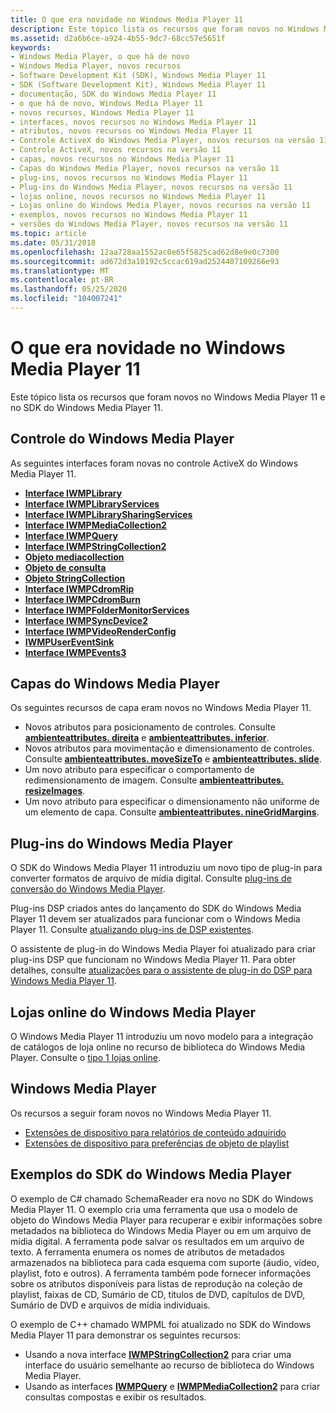```yaml
---
title: O que era novidade no Windows Media Player 11
description: Este tópico lista os recursos que foram novos no Windows Media Player 11 e no SDK do Windows Media Player 11.
ms.assetid: d2a6b6ce-a924-4b55-9dc7-68cc57e5651f
keywords:
- Windows Media Player, o que há de novo
- Windows Media Player, novos recursos
- Software Development Kit (SDK), Windows Media Player 11
- SDK (Software Development Kit), Windows Media Player 11
- documentação, SDK do Windows Media Player 11
- o que há de novo, Windows Media Player 11
- novos recursos, Windows Media Player 11
- interfaces, novos recursos no Windows Media Player 11
- atributos, novos recursos no Windows Media Player 11
- Controle ActiveX do Windows Media Player, novos recursos na versão 11
- Controle ActiveX, novos recursos na versão 11
- capas, novos recursos no Windows Media Player 11
- Capas do Windows Media Player, novos recursos na versão 11
- plug-ins, novos recursos no Windows Media Player 11
- Plug-ins do Windows Media Player, novos recursos na versão 11
- lojas online, novos recursos no Windows Media Player 11
- Lojas online do Windows Media Player, novos recursos na versão 11
- exemplos, novos recursos no Windows Media Player 11
- versões do Windows Media Player, novos recursos na versão 11
ms.topic: article
ms.date: 05/31/2018
ms.openlocfilehash: 12aa728aa1552ac0e65f5825cad62d8e9e0c7300
ms.sourcegitcommit: ad672d3a10192c5ccac619ad2524407109266e93
ms.translationtype: MT
ms.contentlocale: pt-BR
ms.lasthandoff: 05/25/2020
ms.locfileid: "104007241"
---
```

# <a name="what-was-new-in-windows-media-player-11"></a>O que era novidade no Windows Media Player 11

Este tópico lista os recursos que foram novos no Windows Media Player 11 e no SDK do Windows Media Player 11.

## <a name="windows-media-player-control"></a>Controle do Windows Media Player

As seguintes interfaces foram novas no controle ActiveX do Windows Media Player 11.

-   [**Interface IWMPLibrary**](/previous-versions/windows/desktop/api/wmp/nn-wmp-iwmplibrary)
-   [**Interface IWMPLibraryServices**](/previous-versions/windows/desktop/api/wmp/nn-wmp-iwmplibraryservices)
-   [**Interface IWMPLibrarySharingServices**](/previous-versions/windows/desktop/api/wmp/nn-wmp-iwmplibrarysharingservices)
-   [**Interface IWMPMediaCollection2**](/previous-versions/windows/desktop/api/wmp/nn-wmp-iwmpmediacollection2)
-   [**Interface IWMPQuery**](/previous-versions/windows/desktop/api/wmp/nn-wmp-iwmpquery)
-   [**Interface IWMPStringCollection2**](/previous-versions/windows/desktop/api/wmp/nn-wmp-iwmpstringcollection2)
-   [**Objeto mediacollection**](mediacollection-object.md)
-   [**Objeto de consulta**](query-object.md)
-   [**Objeto StringCollection**](stringcollection-object.md)
-   [**Interface IWMPCdromRip**](/previous-versions/windows/desktop/api/wmp/nn-wmp-iwmpcdromrip)
-   [**Interface IWMPCdromBurn**](/previous-versions/windows/desktop/api/wmp/nn-wmp-iwmpcdromburn)
-   [**Interface IWMPFolderMonitorServices**](/previous-versions/windows/desktop/api/wmp/nn-wmp-iwmpfoldermonitorservices)
-   [**Interface IWMPSyncDevice2**](/previous-versions/windows/desktop/api/wmp/nn-wmp-iwmpsyncdevice2)
-   [**Interface IWMPVideoRenderConfig**](/previous-versions/windows/desktop/api/wmprealestate/nn-wmprealestate-iwmpvideorenderconfig)
-   [**IWMPUserEventSink**](/previous-versions/windows/desktop/api/wmpservices/nn-wmpservices-iwmpusereventsink)
-   [**Interface IWMPEvents3**](/previous-versions/windows/desktop/api/wmp/nn-wmp-iwmpevents3)

## <a name="windows-media-player-skins"></a>Capas do Windows Media Player

Os seguintes recursos de capa eram novos no Windows Media Player 11.

-   Novos atributos para posicionamento de controles. Consulte [**ambienteattributes. direita**](ambientattributes-right.md) e [**ambienteattributes. inferior**](ambientattributes-bottom.md).
-   Novos atributos para movimentação e dimensionamento de controles. Consulte [**ambienteattributes. moveSizeTo**](ambientattributes-movesizeto.md) e [**ambienteattributes. slide**](ambientattributes-slideto.md).
-   Um novo atributo para especificar o comportamento de redimensionamento de imagem. Consulte [**ambienteattributes. resizeImages**](ambientattributes-resizeimages.md).
-   Um novo atributo para especificar o dimensionamento não uniforme de um elemento de capa. Consulte [**ambienteattributes. nineGridMargins**](ambientattributes-ninegridmargins.md).

## <a name="windows-media-player-plug-ins"></a>Plug-ins do Windows Media Player

O SDK do Windows Media Player 11 introduziu um novo tipo de plug-in para converter formatos de arquivo de mídia digital. Consulte [plug-ins de conversão do Windows Media Player](windows-media-player-conversion-plug-ins.md).

Plug-ins DSP criados antes do lançamento do SDK do Windows Media Player 11 devem ser atualizados para funcionar com o Windows Media Player 11. Consulte [atualizando plug-ins de DSP existentes](updating-existing-dsp-plug-ins.md).

O assistente de plug-in do Windows Media Player foi atualizado para criar plug-ins DSP que funcionam no Windows Media Player 11. Para obter detalhes, consulte [atualizações para o assistente de plug-in do DSP para Windows Media Player 11](updates-to-the-dsp-plug-in-wizard-for-windows-media-player-11.md).

## <a name="windows-media-player-online-stores"></a>Lojas online do Windows Media Player

O Windows Media Player 11 introduziu um novo modelo para a integração de catálogos de loja online no recurso de biblioteca do Windows Media Player. Consulte o [tipo 1 lojas online](type-1-online-stores.md).

## <a name="windows-media-player"></a>Windows Media Player

Os recursos a seguir foram novos no Windows Media Player 11.

-   [Extensões de dispositivo para relatórios de conteúdo adquirido](device-extensions-for-reporting-acquired-content.md)
-   [Extensões de dispositivo para preferências de objeto de playlist](device-extensions-for-playlist-object-preferences.md)

## <a name="windows-media-player-sdk-samples"></a>Exemplos do SDK do Windows Media Player

O exemplo de C# chamado SchemaReader era novo no SDK do Windows Media Player 11. O exemplo cria uma ferramenta que usa o modelo de objeto do Windows Media Player para recuperar e exibir informações sobre metadados na biblioteca do Windows Media Player ou em um arquivo de mídia digital. A ferramenta pode salvar os resultados em um arquivo de texto. A ferramenta enumera os nomes de atributos de metadados armazenados na biblioteca para cada esquema com suporte (áudio, vídeo, playlist, foto e outros). A ferramenta também pode fornecer informações sobre os atributos disponíveis para listas de reprodução na coleção de playlist, faixas de CD, Sumário de CD, títulos de DVD, capítulos de DVD, Sumário de DVD e arquivos de mídia individuais.

O exemplo de C++ chamado WMPML foi atualizado no SDK do Windows Media Player 11 para demonstrar os seguintes recursos:

-   Usando a nova interface [**IWMPStringCollection2**](/previous-versions/windows/desktop/api/wmp/nn-wmp-iwmpstringcollection2) para criar uma interface do usuário semelhante ao recurso de biblioteca do Windows Media Player.
-   Usando as interfaces [**IWMPQuery**](/previous-versions/windows/desktop/api/wmp/nn-wmp-iwmpquery) e [**IWMPMediaCollection2**](/previous-versions/windows/desktop/api/wmp/nn-wmp-iwmpmediacollection2) para criar consultas compostas e exibir os resultados.

 

 




